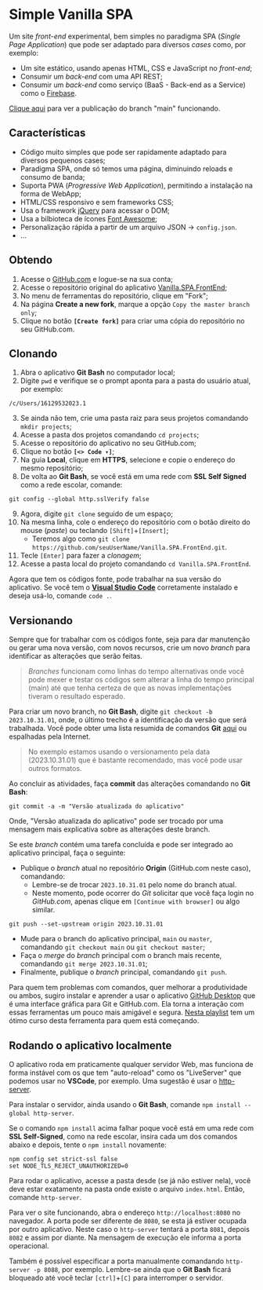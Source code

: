 # Simple Vanilla SPA

Um site *front-end* experimental, bem simples no paradigma SPA (*Single Page Application*) que pode ser adaptado para diversos *cases* como, por exemplo:

- Um site estático, usando apenas HTML, CSS e JavaScript no *front-end*;
- Consumir um *back-end* com uma API REST;
- Consumir um *back-end* como serviço (BaaS - Back-end as a Service) como o [Firebase](https://firebase.com).

[Clique aqui](https://luferat.github.io/Vanilla.SPA.FrontEnd/) para ver a publicação do branch "main" funcionando.

## Características

 - Código muito simples que pode ser rapidamente adaptado para diversos pequenos cases;
 - Paradigma SPA, onde só temos uma página, diminuindo reloads e consumo de banda;
 - Suporta PWA (*Progressive Web Application*), permitindo a instalação na forma de WebApp;
 - HTML/CSS responsivo e sem frameworks CSS;
 - Usa o framework [jQuery](https://jquery.com/) para acessar o DOM;
 - Usa a bilbioteca de ícones [Font Awesome](https://fontawesome.com/);
 - Personalização rápida a partir de um arquivo JSON → `config.json`.
 - ...

## Obtendo

1. Acesse o [GitHub.com](https://github.com/) e logue-se na sua conta;
2. Acesse o repositório original do aplicativo [Vanilla.SPA.FrontEnd](https://github.com/Luferat/Vanilla.SPA.FrontEnd);
3. No menu de ferramentas do repositório, clique em "Fork";
4. Na página **Create a new fork**, marque a opção `Copy the master branch only`;
5. Clique no botão **`[Create fork]`** para criar uma cópia do repositório no seu GitHub.com.
 
## Clonando

1. Abra o aplicativo **Git Bash** no computador local;
2. Digite `pwd` e verifique se o prompt aponta para a pasta do usuário atual, por exemplo:
```
/c/Users/16129532023.1
```
3. Se ainda não tem, crie uma pasta raiz para seus projetos comandando `mkdir projects`;
4. Acesse a pasta dos projetos comandando `cd projects`;
5. Acesse o repositório do aplicativo no seu GitHub.com;
6. Clique no botão **`[<> Code ▾]`**;
7. Na guia **Local**, clique em **HTTPS**, selecione e copie o endereço do mesmo repositório;
8. De volta ao **Git Bash**, se você está em uma rede com **SSL Self Signed** como a rede escolar, comande:
```
git config --global http.sslVerify false
```
9.  Agora, digite `git clone` seguido de um espaço;
10. Na mesma linha, cole o endereço do repositório com o botão direito do mouse (*paste*) ou teclando `[Shift]`+`[Insert]`;
       - Teremos algo como `git clone https://github.com/seuUserName/Vanilla.SPA.FrontEnd.git`.
11. Tecle `[Enter]` para fazer a *clonagem*;
12. Acesse a pasta local do projeto comandando `cd Vanilla.SPA.FrontEnd`.

Agora que tem os códigos fonte, pode trabalhar na sua versão do aplicativo. 
Se você tem o [**Visual Studio Code**](https://code.visualstudio.com/docs/?dv=win64user) corretamente instalado e deseja usá-lo, comande `code .`.

## Versionando

Sempre que for trabalhar com os códigos fonte, seja para dar manutenção ou gerar uma nova versão, com novos recursos, crie um novo *branch* para identificar as alterações que serão feitas.

> *Branches* funcionam como linhas do tempo alternativas onde você pode mexer e testar os códigos sem alterar a linha do tempo principal (main) até que tenha certeza de que as novas implementações tiveram o resultado esperado.

Para criar um novo branch, no **Git Bash**, digite `git checkout -b 2023.10.31.01`, onde, o último trecho é a identificação da versão que será trabalhada. 
Você pode obter uma lista resumida de comandos **Git** [aqui](https://gist.github.com/Luferat/ffb0d5c67131c4152ba54f984e26b28d) ou espalhadas pela Internet.

> No exemplo estamos usando o versionamento pela data (2023.10.31.01) que é bastante recomendado, mas você pode usar outros formatos.

Ao concluir as atividades, faça **commit** das alterações comandando no **Git Bash**:
```
git commit -a -m "Versão atualizada do aplicativo"
```
Onde, "Versão atualizada do aplicativo" pode ser trocado por uma mensagem mais explicativa sobre as alterações deste branch.

Se este *branch* contém uma tarefa concluída e pode ser integrado ao aplicativo principal, faça o seguinte:

 - Publique o *branch* atual no repositório **Origin** (GitHub.com neste caso), comandando:
     - Lembre-se de trocar `2023.10.31.01` pelo nome do branch atual.
     - Neste momento, pode ocorrer do *Git* solicitar que você faça login no *GitHub.com*, apenas clique em `[Continue with browser]` ou algo similar.
```
git push --set-upstream origin 2023.10.31.01
```
 - Mude para o branch do aplicativo principal, `main` ou `master`, comandando `git checkout main` ou `git checkout master`;
 - Faça o *merge* do *branch* principal com o branch mais recente, comandando `git merge 2023.10.31.01`;
 - Finalmente, publique o *branch* principal, comandando `git push`.

Para quem tem problemas com comandos, quer melhorar a produtividade ou ambos, sugiro instalar e aprender a usar o aplicativo [GitHub Desktop](https://desktop.github.com/) que é uma interface gráfica para Git e GitHub.com. 
Ela torna a interação com essas ferramentas um pouco mais amigável e segura.
[Nesta playlist](https://www.youtube.com/playlist?list=PLHz_AreHm4dm7ZULPAmadvNhH6vk9oNZA) tem um ótimo curso desta ferramenta para quem está começando.

## Rodando o aplicativo localmente
O aplicativo roda em praticamente qualquer servidor Web, mas funciona de forma instável com os que tem "auto-reload" como os "LiveServer" que podemos usar no **VSCode**, por exemplo.
Uma sugestão é usar o [http-server](https://github.com/http-party/http-server).

Para instalar o servidor, ainda usando o **Git Bash**, comande `npm install --global http-server`.

Se o comando `npm install` acima falhar poque você está em uma rede com **SSL Self-Signed**, como na rede escolar, insira cada um dos comandos abaixo e depois, tente o `npm install` novamente:
```
npm config set strict-ssl false
set NODE_TLS_REJECT_UNAUTHORIZED=0
```
Para rodar o aplicativo, acesse a pasta desde (se já não estiver nela), você deve estar exatamente na pasta onde existe o arquivo `index.html`. Então, comande `http-server`.

Para ver o site funcionando, abra o endereço `http://localhost:8080` no navegador. 
A porta pode ser diferente de `8080`, se esta já estiver ocupada por outro aplicativo.
Neste caso o `http-server` tentará a porta `8081`, depois `8082` e assim por diante.
Na mensagem de execução ele informa a porta operacional.

Também é possível especificar a porta manualmente comandando `http-server -p 8088`, por exemplo. 
Lembre-se ainda que o **Git Bash** ficará bloqueado até você teclar `[ctrl]`+`[C]` para interromper o servidor.
